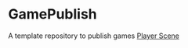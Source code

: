 # GamePublish
A template repository to publish games
[Player Scene](https://github.com/WCU-CS-CooperLab/demo-games-JessieLua/tree/main/player_scene)

